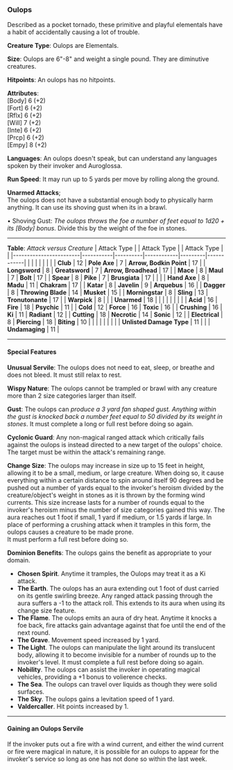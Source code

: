 ### Oulops
Described as a pocket tornado, these primitive and playful elementals have a habit of accidentally causing a lot of trouble.

**Creature Type**: Oulops are Elementals.

**Size**: Oulops are 6"-8" and weight a single pound. They are diminutive creatures.

**Hitpoints**: An oulops has no hitpoints.

**Attributes**:  
[Body] 6 (+2)  
[Fort] 6 (+2)  
[Rflx] 6 (+2)  
[Will] 7 (+2)  
[Inte] 6 (+2)  
[Prcp] 6 (+2)  
[Empy] 8 (+2)  

**Languages**: An oulops doesn't speak, but can understand any languages spoken by their invoker and Auroglossa.

**Run Speed**: It may run up to 5 yards per move by rolling along the ground.

**Unarmed Attacks**;  
The oulops does not have a substantial enough body to physically harm anything. It can use its shoving gust when its in a brawl.

 • Shoving Gust: *The oulops throws the foe a number of feet equal to 1d20 + its [Body] bonus*. Divide this by the weight of the foe in stones.

---------------------

**Table**: *Attack versus Creature*
| Attack Type            |           | Attack Type  |        | Attack Type |         |
|------------------------|-----------|----------|------------|---------|------------|
|                        |          |            |         |            |         |
| **Club**                   | 12   | **Pole Axe** | 7       | **Arrow, Bodkin Point**    | 17    |
| **Longsword**              | 8    | **Greatsword** | 7     | **Arrow, Broadhead**       | 17    |
| **Mace**                   | 8    | **Maul** | 7           | **Bolt** | 17    |
| **Spear**                  | 8    | **Pike** | 7           | **Brusgiata** | 17     |  |     |
| **Hand Axe**               | 8    | **Madu**   | 11        | **Chakram** | 17    |
| **Katar**                  | 8    | **Javelin**     | 9    | **Arquebus** | 16    |
| **Dagger**                 | 8    | **Throwing Blade** | 14 | **Musket** | 15    |
| **Morningstar**            | 8    | **Sling**         | 13 | **Tronutonante** | 17    |
| **Warpick**                | 8    |                   |    |  **Unarmed**     | 18  |
|                        |           |          |            |         |            |
| **Acid**                   | 16    | **Fire** | 18    | **Psychic** | 11    |
| **Cold**                   | 12    | **Force** | 16     | **Toxic**  | 16    |
| **Crushing**               | 16    | **Ki** | 11    | **Radiant** | 12     |
| **Cutting**                | 18    | **Necrotic** | 14    | **Sonic** | 12   |
| **Electrical**             | 8     | **Piercing** | 18    | **Biting** | 10    |
|                            |        |              |        |            |       |
| **Unlisted Damage Type**   | 11   |              |     | **Undamaging** | 11 |

---------------------

#### Special Features

**Unusual Servile**: The oulops does not need to eat, sleep, or breathe and does not bleed. It must still relax to rest.

**Wispy Nature**: The oulops cannot be trampled or brawl with any creature more than 2 size categories larger than itself.

**Gust**: The oulops can *produce a 3 yard fan shaped gust. Anything within the gust is knocked back a number feet equal to 50 divided by its weight in stones*. It must complete a long or full rest before doing so again.

**Cyclonic Guard**: Any non-magical ranged attack which critically fails against the oulops is instead directed to a new target of the oulops' choice. The target must be within the attack's remaining range.

**Change Size**: The oulops may increase in size up to 15 feet in height, allowing it to be a small, medium, or large creature. When doing so, it cause everything within a certain distance to spin around itself 90 degrees and be pushed out a number of yards equal to the invoker's heroism divided by the creature/object's weight in stones as it is thrown by the forming wind currents. This size increase lasts for a number of rounds equal to the invoker's heroism minus the number of size categories gained this way. The aura reaches out 1 foot if small, 1 yard if medium, or 1.5 yards if large. In place of performing a crushing attack when it tramples in this form, the oulops causes a creature to be made prone.  
It must perform a full rest before doing so.

**Dominion Benefits**: The oulops gains the benefit as appropriate to your domain.  
* **Chosen Spirit**. Anytime it tramples, the Oulops may treat it as a Ki attack.
* **The Earth**. The oulops has an aura extending out 1 foot of dust carried on its gentle swirling breeze. Any ranged attack passing through the aura suffers a -1 to the attack roll. This extends to its aura when using its change size feature.
* **The Flame**. The oulops emits an aura of dry heat. Anytime it knocks a foe back, fire attacks gain advantage against that foe until the end of the next round.
* **The Grave**. Movement speed increased by 1 yard.
* **The Light**. The oulops can manipulate the light around its translucent body, allowing it to become invisible for a number of rounds up to the invoker's level. It must complete a full rest before doing so again.
* **Nobility**. The oulops can assist the invoker in operating magical vehicles, providing a +1 bonus to volierence checks.
* **The Sea**. The oulops can travel over liquids as though they were solid surfaces.
* **The Sky**. The oulops gains a levitation speed of 1 yard.
* **Valdercaller**. Hit points increased by 1.

-----

#### Gaining an Oulops Servile

If the invoker puts out a fire with a wind current, and either the wind current or fire were magical in nature, it is possible for an oulops to appear for the invoker's service so long as one has not done so within the last week.

